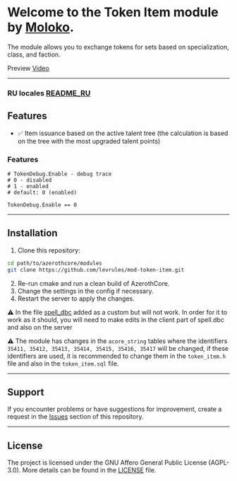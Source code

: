 # Welcome to the **Token Item** module by [Moloko](https://github.com/levrules/mod-token-item).
The module allows you to exchange tokens for sets based on specialization, class, and faction.

Preview [Video](https://disk.yandex.ru/d/pYpPfkFn-b8sUg)

---
### RU locales [README_RU](https://github.com/levrules/mod-token-item/blob/main/README_RU.md)


## Features

- &#9989; Item issuance based on the active talent tree (the calculation is based on the tree with the most upgraded talent points)

### Features

```
# TokenDebug.Enable - debug trace
# 0 - disabled
# 1 - enabled
# default: 0 (enabled)

TokenDebug.Enable == 0
```

---

## Installation

1. Clone this repository:
```bash
cd path/to/azerothcore/modules
git clone https://github.com/levrules/mod-token-item.git
```
2. Re-run cmake and run a clean build of AzerothCore.
3. Change the settings in the config if necessary.
4. Restart the server to apply the changes.

&#9888; In the file [spell_dbc](https://github.com/levrules/mod-token-item/blob/67e9b15d7dcc672f332bf1e037878ed64f9eb56b/data/sql/world/token_item.sql#L12) added as a custom but will not work. In order for it to work as it should, you will need to make edits in the client part of spell.dbc and also on the server

&#9888; The module has changes in the `acore_string` tables where the identifiers `35411, 35412, 35413, 35414, 35415, 35416, 35417` will be changed, if these identifiers are used, it is recommended to change them in the `token_item.h` file and also in the `token_item.sql` file.

---

## Support

If you encounter problems or have suggestions for improvement, create a request in the [Issues](https://github.com/levrules/mod-token-item) section of this repository.

---

## License

The project is licensed under the GNU Affero General Public License (AGPL-3.0). More details can be found in the [LICENSE](LICENSE) file.